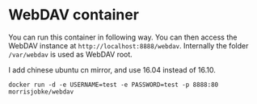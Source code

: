 # WebDAV container

You can run this container in following way.
You can then access the WebDAV instance at `http://localhost:8888/webdav`.
Internally the folder `/var/webdav` is used as WebDAV root.

I add chinese ubuntu cn mirror, and use 16.04 instead of 16.10.

```
docker run -d -e USERNAME=test -e PASSWORD=test -p 8888:80 morrisjobke/webdav
```
